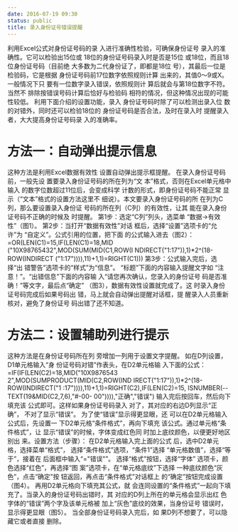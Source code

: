 ```yaml
---
date: 2016-07-19 09:30
status: public
title: 录入身份证号错误提醒
---
```


利用Excel公式对身份证号码的录
入进行准确性检验，可确保身份证号
录入的准确性。它可以检验出15位或
18位的身份证号码录入时是否是15位
或18位，而且18位身份证号码（目前绝
大多数为二代身份证了，即都是18位
号），其最后一位是检验码，它是根据
身份证号码前17位数字依照规则计算
出来的，其值0～9或X。一般情况下只
要有一位数字录入错误，依照规则计
算后就会与第18位数字不符。当然不
排除按错误号码计算后恰好与检验码
相符的情况，但这种情况出现的可能
性较低。
利用下面介绍的设置功能，录入
身份证号码时除了可以检测出录入位
数的对错外，同时还可以检验18位的
身份证号码是否合法，及时在录入时
提醒录入者，大大提高身份证号码录
入的准确率。

# 方法一：自动弹出提示信息
这种方法是利用Excel数据有效性
设置自动弹出提示框提醒。
在录入身份证号码前，一般先设
置要录入身份证号码的所在列为“文
本”格式，否则在Excel单元格中输入
的数字位数超过11位后，会变成科学
计数的形式，即身份证号码不能正常
显示（“文本”格式的设置方法这里不
细说）。本文要录入身份证号码的所
在列为C列，那么要设置录入身份证
号码的所在列（C列）的有效性，让其
能在录入身份证号码不正确的时候及
时提醒。
第1步：选定“C列”列头，选菜单
“数据→有效性”（图1）。
第2步：当打开“数据有效性”对话
框后，选择“设置”选项卡的“允许”为
“自定义”。公式引用的位置，把下面
的公式输入进去（图2）：
=OR(LEN(C1)=15,IF(LEN(C1)=18,MID
("10X98765432",MOD(SUM(MID(C1,ROW(I
NDIRECT("1:17")),1)*2^(18-ROW(INDIRECT
("1:17")))),11)+1,1)=RIGHT(C1)))
第3步：公式输入完后，选择“出
错警告”选项卡的“样式”为“信息”。
“标题”下面的内容输入提醒文字如
“注意！”。“出错信息”下面的内容输
入“请您再次确认，您录入的身份证号
码是否准确！”等文字，最后点“确定”
（图3），数据有效性设置就完成了。这
时录入身份证号码完成后如果号码出
错，马上就会自动弹出提醒对话框，提
醒录入人员重新核对，避免了身份证号
码出错了还不知道。
# 方法二：设置辅助列进行提示
这种方法是在身份证号码所在列
旁增加一列用于设置文字提醒。
如在D列设置，D1单元格输入“身
份证号码对错”作表头，在D2单元格输
入下面的公式：
=IF(IF(LEN(C2)=18,MID("10X9876543
2",MOD(SUMPRODUCT(MID(C2,ROW(IND
IRECT("1:17")),1)*2^(18-ROW(INDIRECT("1
:17")))),11)+1,1)=RIGHT(C2),IF(LEN(C2)=15,
ISNUMBER(--TEXT(19&MID(C2,7,6),"#-00-
00")))),"正确","错误")
输入完后按回车，然后向下填充该
公式即可。这样如果身份证号码录入
对了，其对应的右边D列显示“正确”，
不对了显示“错误”。
为了使“错误”显示得更显眼，还
可以在D2单元格输入公式后，先设置一
下D2单元格“条件格式”，再向下填充
该公式。通过单元格“条件格式”，让
显示“错误”的时候，字体变成红色同
时加上底纹颜色，以便更好地区别出
来。设置方法（步骤）：
在D2单元格输入完上面的公式
后，选中D2单元格，选择菜单“格式”，
选择“条件格式”选项，“条件1”选择
“单元格数值”，选择“等于”，接着在
后面框中输入“="错误"”。
选择“格式”按钮，选择“字体”
选项卡，颜色选择“红色”，再选择“图
案”选项卡，在“单元格底纹”下选择
一种底纹颜色“灰色”，点击“确定”按
钮返回，再点击“条件格式”对话框上
的“确定”按钮完成设置（图4）。
再用D2单元格向下填充其公式，就
会连同设置的“条件格式”一起向下填
充了。当录入的身份证号码出错时，其
对应的D列上所在的单元格会显示出红
色字体的“错误”两个字及该单元格被
加上“灰色”底纹的效果，当身份证号
错误时，显示得更显眼（图5）。
当全部身份证号码录入完后，如
果D列不想要了，可以隐藏它或者直接
删除。